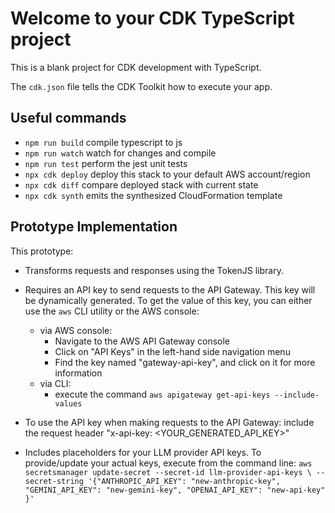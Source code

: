 # Welcome to your CDK TypeScript project

This is a blank project for CDK development with TypeScript.

The `cdk.json` file tells the CDK Toolkit how to execute your app.

## Useful commands

* `npm run build`   compile typescript to js
* `npm run watch`   watch for changes and compile
* `npm run test`    perform the jest unit tests
* `npx cdk deploy`  deploy this stack to your default AWS account/region
* `npx cdk diff`    compare deployed stack with current state
* `npx cdk synth`   emits the synthesized CloudFormation template

## Prototype Implementation

This prototype:
- Transforms requests and responses using the TokenJS library.

- Requires an API key to send requests to the API Gateway. This key will be dynamically
generated. To get the value of this key, you can either use the `aws` CLI utility
or the AWS console:
  - via AWS console:
    - Navigate to the AWS API Gateway console
    - Click on "API Keys" in the left-hand side navigation menu
    - Find the key named "gateway-api-key", and click on it for more information
  - via CLI:
    - execute the command `aws apigateway get-api-keys --include-values`
- To use the API key when making requests to the API Gateway: include the request
header "x-api-key: <YOUR_GENERATED_API_KEY>"

- Includes placeholders for your LLM provider API keys. To provide/update your 
actual keys, execute from the command line: `aws secretsmanager update-secret --secret-id llm-provider-api-keys \
    --secret-string '{"ANTHROPIC_API_KEY": "new-anthropic-key", "GEMINI_API_KEY": "new-gemini-key", "OPENAI_API_KEY": "new-api-key" }'`
